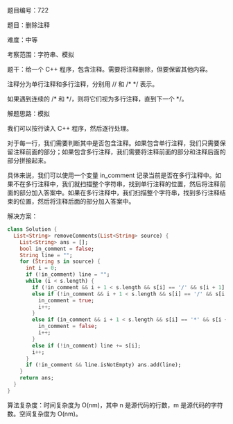 题目编号：722

题目：删除注释

难度：中等

考察范围：字符串、模拟

题干：给一个 C++ 程序，包含注释。需要将注释删除，但要保留其他内容。

注释分为单行注释和多行注释，分别用 // 和 /* */ 表示。

如果遇到连续的 /* 和 */，则将它们视为多行注释，直到下一个 */。

解题思路：模拟

我们可以按行读入 C++ 程序，然后逐行处理。

对于每一行，我们需要判断其中是否包含注释。如果包含单行注释，我们只需要保留注释前面的部分；如果包含多行注释，我们需要将注释前面的部分和注释后面的部分拼接起来。

具体来说，我们可以使用一个变量 in_comment 记录当前是否在多行注释中。如果不在多行注释中，我们就扫描整个字符串，找到单行注释的位置，然后将注释前面的部分加入答案中。如果在多行注释中，我们扫描整个字符串，找到多行注释结束的位置，然后将注释后面的部分加入答案中。

解决方案：

```dart
class Solution {
  List<String> removeComments(List<String> source) {
    List<String> ans = [];
    bool in_comment = false;
    String line = "";
    for (String s in source) {
      int i = 0;
      if (!in_comment) line = "";
      while (i < s.length) {
        if (!in_comment && i + 1 < s.length && s[i] == '/' && s[i + 1] == '/') break;
        else if (!in_comment && i + 1 < s.length && s[i] == '/' && s[i + 1] == '*') {
          in_comment = true;
          i++;
        }
        else if (in_comment && i + 1 < s.length && s[i] == '*' && s[i + 1] == '/') {
          in_comment = false;
          i++;
        }
        else if (!in_comment) line += s[i];
        i++;
      }
      if (!in_comment && line.isNotEmpty) ans.add(line);
    }
    return ans;
  }
}
```

算法复杂度：时间复杂度为 O(nm)，其中 n 是源代码的行数，m 是源代码的字符数。空间复杂度为 O(nm)。